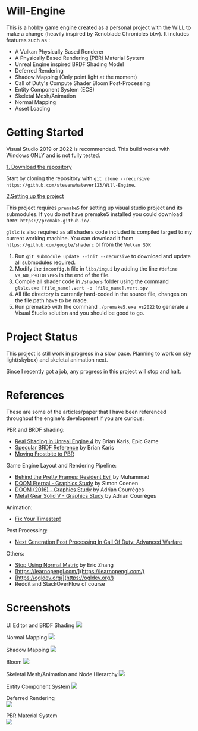 # Will-Engine

This is a hobby game engine created as a personal project with the WILL to make a change (heavily inspired by Xenoblade Chronicles btw). It includes features such as :
- A Vulkan Physically Based Renderer
- A Physically Based Rendering (PBR) Material System
- Unreal Engine inspired BRDF Shading Model
- Deferred Rendering
- Shadow Mapping (Only point light at the moment)
- Call of Duty's Compute Shader Bloom Post-Processing
- Entity Component System (ECS)
- Skeletal Mesh/Animation
- Normal Mapping
- Asset Loading

# Getting Started
Visual Studio 2019 or 2022 is recommended. This build works with Windows ONLY and is not fully tested.

<ins>1. Download the repository</ins>

Start by cloning the repository with `git clone --recursive https://github.com/stevenwhatever123/Will-Engine`.

<ins>2.Setting up the project</ins>

This project requires `premake5` for setting up visual studio project and its submodules. If you do not have premake5 installed you could download here: `https://premake.github.io/`.

`glslc` is also required as all shaders code included is compiled targed to my current working machine. You can download it from `https://github.com/google/shaderc` or from the `Vulkan SDK`

1. Run `git submodule update --init --recursive` to download and update all submodules required.
2. Modify the `imconfig.h` file in `libs/imgui` by adding the line `#define VK_NO_PROTOTYPES` in the end of the file.
3. Compile all shader code in `/shaders` folder using the command `glslc.exe [file_name].vert -o [file_name].vert.spv`
4. All file directory is currently hard-coded in the source file, changes on the file path have to be made.
5. Run premake5 with the command `./premake5.exe vs2022` to generate a Visual Studio solution and you should be good to go.

# Project Status

This project is still work in progress in a slow pace. Planning to work on sky light(skybox) and skeletal animation next.
  
Since I recently got a job, any progress in this project will stop and halt.
# References

These are some of the articles/paper that I have been referenced throughout the engine's development if you are curious:  

PBR and BRDF shading:
- [Real Shading in Unreal Engine 4](https://blog.selfshadow.com/publications/s2013-shading-course/karis/s2013_pbs_epic_notes_v2.pdf) by Brian Karis, Epic Game
- [Specular BRDF Reference](http://graphicrants.blogspot.com/2013/08/specular-brdf-reference.html) by Brian Karis
- [Moving Frostbite to PBR](https://www.ea.com/frostbite/news/moving-frostbite-to-pb)

Game Engine Layout and Rendering Pipeline:
- [Behind the Pretty Frames: Resident Evil](https://mamoniem.com/behind-the-pretty-frames-resident-evil/) by Muhammad
- [DOOM Eternal - Graphics Study](https://simoncoenen.com/blog/programming/graphics/DoomEternalStudy.html) by Simon Coenen
- [DOOM (2016) - Graphics Study](https://www.adriancourreges.com/blog/2016/09/09/doom-2016-graphics-study/) by Adrian Courrèges
- [Metal Gear Solid V - Graphics Study](https://www.adriancourreges.com/blog/2017/12/15/mgs-v-graphics-study/) by Adrian Courrèges

Animation:
- [Fix Your Timestep!](https://gafferongames.com/post/fix_your_timestep/)

Post Processing:
- [Next Generation Post Processing In Call Of Duty: Advanced Warfare](http://www.iryoku.com/next-generation-post-processing-in-call-of-duty-advanced-warfare)

Others:
- [Stop Using Normal Matrix](https://lxjk.github.io/2017/10/01/Stop-Using-Normal-Matrix.html) by Eric Zhang
- [https://learnopengl.com/](https://learnopengl.com/)
- [https://ogldev.org/](https://ogldev.org/)
- Reddit and StackOverFlow of course


# Screenshots

UI Editor and BRDF Shading
![](./screenshots/ui_editor.PNG)

Normal Mapping
![](./screenshots/normal_mapping.gif)

Shadow Mapping
![](./screenshots/shadow_mapping.PNG)

Bloom
![](./screenshots/bloom.gif)

Skeletal Mesh/Animation and Node Hierarchy
![](./screenshots/Skeletal.gif)

Entity Component System
![](./screenshots/ecs.gif)
  
Deferred Rendering  
![](./screenshots/GBuffers.PNG)
  
PBR Material System  
![](./screenshots/materials.PNG)
